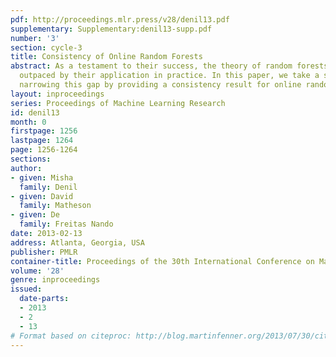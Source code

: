 ```yaml
---
pdf: http://proceedings.mlr.press/v28/denil13.pdf
supplementary: Supplementary:denil13-supp.pdf
number: '3'
section: cycle-3
title: Consistency of Online Random Forests
abstract: As a testament to their success, the theory of random forests has long been
  outpaced by their application in practice. In this paper, we take a step towards
  narrowing this gap by providing a consistency result for online random forests.
layout: inproceedings
series: Proceedings of Machine Learning Research
id: denil13
month: 0
firstpage: 1256
lastpage: 1264
page: 1256-1264
sections: 
author:
- given: Misha
  family: Denil
- given: David
  family: Matheson
- given: De
  family: Freitas Nando
date: 2013-02-13
address: Atlanta, Georgia, USA
publisher: PMLR
container-title: Proceedings of the 30th International Conference on Machine Learning
volume: '28'
genre: inproceedings
issued:
  date-parts:
  - 2013
  - 2
  - 13
# Format based on citeproc: http://blog.martinfenner.org/2013/07/30/citeproc-yaml-for-bibliographies/
---
```

